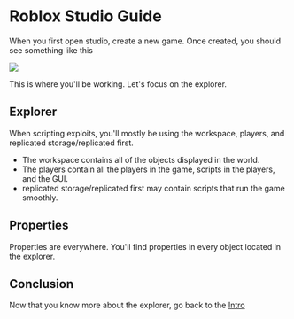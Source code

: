 # Roblox Studio Guide

When you first open studio, create a new game.  Once created, you should see something like this

![](https://i.imgur.com/rDZhLkh.png)

This is where you'll be working.  Let's focus on the explorer.

## Explorer

When scripting exploits, you'll mostly be using the workspace, players, and replicated storage/replicated first.  

- The workspace contains all of the objects displayed in the world.
- The players contain all the players in the game, scripts in the players, and the GUI.
- replicated storage/replicated first may contain scripts that run the game smoothly.

## Properties

Properties are everywhere.  You'll find properties in every object located in the explorer.  

## Conclusion

Now that you know more about the explorer, go back to the [Intro](Intro.md)


